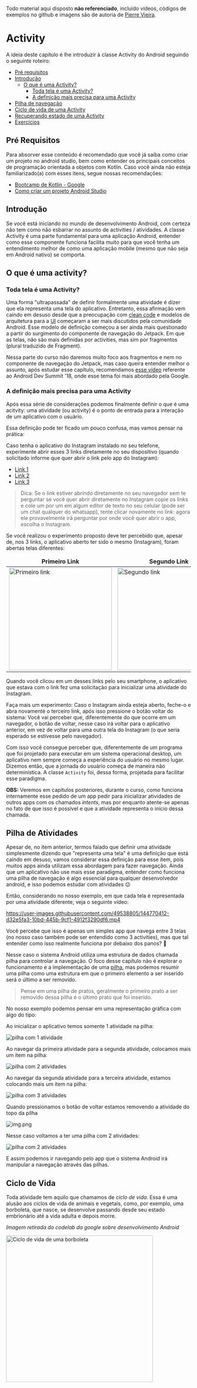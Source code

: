 Todo material aqui disposto **não referenciado**, incluido vídeos, códigos de exemplos no github e imagens são de autoria de [Pierre Vieira](https://github.com/PierreVieira).

# Activity

A ideia deste capítulo é lhe introduzir à classe Activity do Android seguindo o seguinte roteiro:

- [Pré requisitos]()
- [Introdução]()
   - [O que é uma Activity?]()
       - [Toda tela é uma Activity?]()
       - [A definição mais precisa para uma Activity]()
- [Pilha de navegação]()
- [Ciclo de vida de uma Activity]()
- [Recuperando estado de uma Activity]()
- [Exercícios]()

## Pré Requisitos
Para absorver esse conteúdo é recomendado que você já saiba como criar um projeto no android studio, bem como entender os principais conceitos de programação orientada a objetos com Kotlin.
Caso você ainda não esteja familiarizado(a) com esses itens, segue nossas recomendações:
- [Bootcamp de Kotlin - Google](https://developer.android.com/courses/kotlin-bootcamp/overview?hl=pt-br)
- [Como criar um projeto Android Studio](https://developer.android.com/training/basics/firstapp/creating-project?hl=pt-br)

## Introdução
Se você está iniciando no mundo de desenvolvimento Android, com certeza não tem como não esbarrar no assunto de activities / atividades.
A classe Activity é uma parte fundamental para uma aplicação Android, entender como esse componente funciona facilita muito para que você tenha um entendimento melhor de como uma aplicação mobile (mesmo que não seja em Android nativo) se comporta.

## O que é uma activity?
### Toda tela é uma Activity?
Uma forma "ultrapassada" de definir formalmente uma atividade é dizer que ela representa uma tela do aplicativo.
Entretanto, essa afirmação vem caindo em desuso desde que a preocupação com [clean code](https://youtu.be/ln6t3uyTveQ) e modelos de arquitetura para a [UI](https://developer.android.com/guide/topics/ui?hl=pt-br)
começaram a ser mais discutidos pela comunidade Android. Esse modelo de definição começou a ser ainda mais questionado a partir do surgimento do componente de navegação do Jetpack.
Em que as telas, não são mais definidas por activities, mas sim por fragmentos (plural traduzido de Fragment).

Nessa parte do curso não daremos muito foco aos fragmentos e nem no componente de navegação do Jetpack, mas caso queira entender melhor o
assunto, após estudar esse capítulo, recomendamos [esse vídeo](https://youtu.be/2k8x8V77CrU) referente ao Android Dev Summit '18, onde esse tema foi mais abordado pela Google.

### A definição mais precisa para uma Activity
Após essa série de considerações podemos finalmente definir o que é uma acitvity: uma atividade (ou activity) é o ponto de entrada para a interação de um aplicativo com o usuário.

Essa definição pode ter ficado um pouco confusa, mas vamos pensar na prática:

Caso tenha o aplicativo do Instagram instalado no seu telefone, experimente abrir esses 3 links diretamente no seu dispositivo (quando solicitado informe que quer abrir o link pelo app do Instagram):
- [Link 1](https://www.instagram.com/)
- [Link 2](https://www.instagram.com/betrybe/)
- [Link 3](https://www.instagram.com/p/CWMDqoyjf35/)


> Dica: Se o link estiver abrindo diretamente no seu navegador sem te perguntar se você quer abrir diretamente no Instagram
> copie os links e cole um por um em algum editor de texto no seu celular (pode ser um chat qualquer do whatsapp),
> tente clicar novamente no link: agora ele provavelmente irá perguntar por onde você quer abrir o app, escolha o Instagram. 


Se você realizou o experimento proposto deve ter percebido que, apesar de, nos 3 links, o aplicativo aberto ter sido o mesmo (Instagram),
foram abertas telas diferentes:

<table>
    <thead align="center">
        <tr>
            <td><strong>Primeiro Link</strong></td>
            <td><strong>Segundo Link</strong></td>
            <td><strong>Terceiro Link</strong></td>
        </tr>
    </thead>
    <tbody>
        <tr>
            <td><img width="280" src="assets/introduction/home_instagram.jpg" alt="Primeiro link"></td>
            <td><img width="280" src="assets/introduction/trybe_profile.jpg" alt="Segundo link"></td>
            <td><img width="280" src="assets/introduction/trybe_post.jpg" alt="Terceiro link"></td>
        </tr>
    </tbody>
</table>

Quando você clicou em um desses links pelo seu smartphone, o aplicativo que estava com o link fez uma solicitação para inicializar uma atividade do Instagram.

Faça mais um experimento:
Caso o Instagram ainda esteja aberto, feche-o e abra novamente o terceiro link, após isso pressione o botão voltar do sistema:
Você vai perceber que, diferentemente do que ocorre em um navegador, o botão de voltar, nesse caso irá voltar para o aplicativo anterior, em vez de voltar para uma outra tela do Instagram (o que seria esperado se estivesse pelo navegador).

Com isso você consegue perceber que, diferentemente de um programa que foi projetado para executar em um sistema operacional desktop, um aplicativo nem sempre começa a experiência do usuário no mesmo lugar. Dizemos então, que a jornada do usuário começa de maneira não deterministica.
A classe `Activity` foi, dessa forma, projetada para facilitar esse paradigma.

**OBS:** Veremos em capítulos posteriores, durante o curso, como funciona internamente esse pedido de um app pedir para inicializar atividades de outros apps com os chamados _intents_, mas por enquanto atente-se apenas no fato de que isso é possível e que a atividade representa o início dessa chamada.

## Pilha de Atividades
Apesar de, no item anterior, termos falado que definir uma atividade simplesmente dizendo que "representa uma tela" é
uma definição que está caindo em desuso, vamos considerar essa definição para esse item, pois muitos apps ainda utilizam essa
abordagem para fazer navegação. Ainda que um aplicativo não use mais esse paradigma, entender como funciona uma pilha de navegação
é algo essencial para qualquer desenvolvedor android, e isso podemos estudar com atividades 😉

Então, considerando no nosso exemplo, em que cada tela é representada por uma atividade diferente, veja o seguinte vídeo:

https://user-images.githubusercontent.com/49538805/144770412-d32e5fa3-10bd-445b-9cf1-4912f3290df6.mp4

Você percebe que isso é apenas um simples app que navega entre 3 telas (no nosso caso também pode ser entendido como 3 activities),
mas que tal entender como isso realmente funciona por debaixo dos panos? 🤔

Nesse caso o sistema Android utiliza uma estrutura de dados chamada pilha para controlar a navegação.
O foco desse capítulo não é explorar o funcionamento e a implementação de uma [pilha](https://pt.wikipedia.org/wiki/Pilha_(inform%C3%A1tica)), mas podemos resumir uma pilha como
uma estrutura em que o primeiro elemento a ser inserido será o último a ser removido.

> Pense em uma pilha de pratos, geralmente o primeiro prato a ser removido dessa pilha é o último prato que foi inserido.

No nosso exemplo podemos pensar em uma representação gráfica com algo do tipo:

Ao inicializar o aplicativo temos somente 1 atividade na pilha:

![pilha com 1 atividade](assets/navigation/pilha_com_1_atividade.png)

Ao navegar da primeira atividade para a segunda atividade, colocamos mais um item na pilha:

![pilha com 2 atividades](assets/navigation/pilha_com_2_atividades.png)

Ao navegar da segunda atividade para a terceira atividade, estamos colocando mais um item na pilha:

![pilha com 3 atividades](assets/navigation/pilha_com_3_atividades.png)

Quando pressionamos o botão de voltar estamos removendo a atividade do topo da pilha

![img.png](assets/navigation/removendo_da_pilha.png)

Nesse caso voltamos a ter uma pilha com 2 atividades:

![pilha com 2 atividades](assets/navigation/pilha_com_2_atividades.png)

E assim podemos ir navegando pelo app que o sistema Android irá manipular a navegação através das pilhas.

## Ciclo de Vida
Toda atividade tem aquilo que chamamos de _ciclo de vida_. Essa é uma alusão aos ciclos de vida de animais e vegetais,
como, por exemplo, uma borboleta, que nasce, se desenvolve passando desde seu estado embrionário até a vida adulta e depois morre.

_Imagem retirada do codelab da google sobre desenvolvimento Android_

<img width="400" src="assets/lifecycle/butterfly_lifecycle.png" alt="Ciclo de vida de uma borboleta">